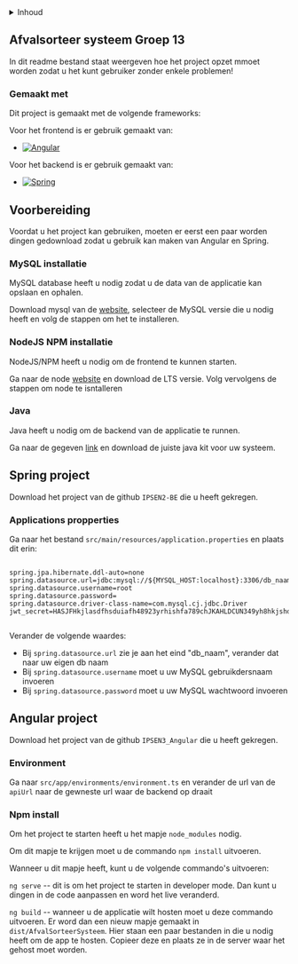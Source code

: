 <details>
  <summary>Inhoud</summary>
  <ol>
    <li>
      <a href="#afvalsorteer-systeem-groep-13">About The Project</a>
      <ul>
        <li><a href="#built-with">Built With</a></li>
      </ul>
    </li>
    <li>
      <a href="#voorbereiding">Voorbereiding</a>
      <ul>
        <li><a href="#mysql-installatie">MySQL installatie</a></li>
        <li><a href="#nodejs-npm-installatie">NodeJS/NPM</a></li>
        <li><a href="#java">Java</a></li>
      </ul>
    </li>
    <li>
        <a href="#spring-project">Spring project</a>
        <ul>
            <li><a href="#applications-propperties">Environment</a></li>
        </ul>
    </li>
    <li>
        <a href="#angular-project">Angular project</a>
        <ul>
            <li><a href="#environment">Environment</a></li>
        </ul>
        <ul>
            <li><a href="#npm-install">npm install</a></li>
        </ul>
    </li>
  </ol>
</details>


<!-- Over project -->
## Afvalsorteer systeem Groep 13
In dit readme bestand staat weergeven hoe het project opzet mmoet worden zodat u het kunt gebruiker zonder enkele problemen!

### Gemaakt met
Dit project is gemaakt met de volgende frameworks:

Voor het frontend is er gebruik gemaakt van:
* [![Angular][Angular.io]][Angular-url]

Voor het backend is er gebruik gemaakt van:
* [![Spring][Spring.io]][Spring-url]

<!-- Voorbereiding project -->
## Voorbereiding 
Voordat u het project kan gebruiken, moeten er eerst een paar worden dingen gedownload zodat u gebruik kan maken van Angular en Spring.

### MySQL installatie
MySQL database heeft u nodig zodat u de data van de applicatie kan opslaan en ophalen.

Download mysql van de [website](https://dev.mysql.com/downloads/), selecteer de MySQL versie die u nodig heeft en volg de stappen om het te installeren.

### NodeJS NPM installatie
NodeJS/NPM heeft u nodig om de frontend te kunnen starten.

Ga naar de node [website](https://nodejs.org/en/) en download de LTS versie. Volg vervolgens de stappen om node te isntalleren

### Java
Java heeft u nodig om de backend van de applicatie te runnen.

Ga naar de gegeven [link](https://www.oracle.com/java/technologies/javase/jdk18-archive-downloads.html) en download de juiste java kit voor uw systeem.


<!-- Over spring gedeelte van project -->
## Spring project
Download het project van de github `IPSEN2-BE` die u heeft gekregen.

### Applications propperties

Ga naar het bestand `src/main/resources/application.properties` en plaats dit erin:

```

spring.jpa.hibernate.ddl-auto=none
spring.datasource.url=jdbc:mysql://${MYSQL_HOST:localhost}:3306/db_naam
spring.datasource.username=root
spring.datasource.password=
spring.datasource.driver-class-name=com.mysql.cj.jdbc.Driver
jwt_secret=HASJFHkjlasdfhsduiafh48923yrhishfa789chJKAHLDCUN349yh8hkjshdcv89DJKf


```

Verander de volgende waardes:

- Bij `spring.datasource.url` zie je aan het eind "db_naam", verander dat naar uw eigen db naam
- Bij `spring.datasource.username` moet u uw MySQL gebruikdersnaam invoeren
- Bij `spring.datasource.password` moet u uw MySQL wachtwoord invoeren



<!-- Over angular gedeelte van project -->
## Angular project
Download het project van de github `IPSEN3_Angular` die u heeft gekregen.

### Environment
Ga naar `src/app/environments/environment.ts` en verander de url van de `apiUrl` naar de gewneste url waar de backend op draait

### Npm install
Om het project te starten heeft u het mapje `node_modules` nodig. 

Om dit mapje te krijgen moet u de commando `npm install` uitvoeren.

Wanneer u dit mapje heeft, kunt u de volgende commando's uitvoeren:

`ng serve` -- dit is om het project te starten in developer mode. Dan kunt u dingen in de code aanpassen en word het live veranderd.

`ng build` -- wanneer u de applicatie wilt hosten moet u deze commando uitvoeren. Er word dan een nieuw mapje gemaakt in `dist/AfvalSorteerSysteem`. Hier staan een paar bestanden in die u nodig heeft om de app te hosten. Copieer deze en plaats ze in de server waar het gehost moet worden.


<br>
<br>
<br>


<!-- MARKDOWN LINKS & IMAGES -->
<!-- https://www.markdownguide.org/basic-syntax/#reference-style-links -->
[Angular.io]: https://img.shields.io/badge/Angular-DD0031?style=for-the-badge&logo=angular&logoColor=white
[Angular-url]: https://angular.io/
[Spring.io]: https://upload.wikimedia.org/wikipedia/commons/4/44/Spring_Framework_Logo_2018.svg
[Spring-url]: https://spring.io/

